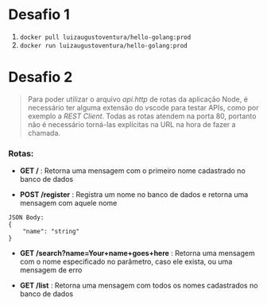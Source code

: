 # Desafio 1

1. ```docker pull luizaugustoventura/hello-golang:prod```
2. ```docker run luizaugustoventura/hello-golang:prod```

# Desafio 2

> Para poder utilizar o arquivo *api.http* de rotas da aplicação Node, é necessário ter alguma extensão do vscode para testar APIs, como por exemplo a *REST Client*. Todas as rotas atendem na porta 80, portanto não é necessário torná-las explícitas na URL na hora de fazer a chamada.

### Rotas:

* **GET /** : 
Retorna uma mensagem com o primeiro nome cadastrado no banco de dados

* **POST /register** : 
Registra um nome no banco de dados e retorna uma mensagem com aquele nome
```
JSON Body:
{
    "name": "string"
}
```

* **GET /search?name=Your+name+goes+here** : 
Retorna uma mensagem com o nome especificado no parâmetro, caso ele exista, ou uma mensagem de erro

* **GET /list** :
Retorna uma mensagem com todos os nomes cadastrados no banco de dados


